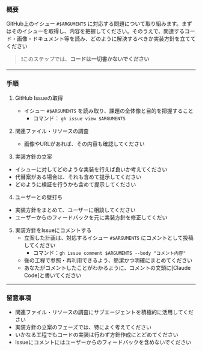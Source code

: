 ### 概要

GitHub上のイシュー `#$ARGUMENTS` に対応する問題について取り組みます。まずはそのイシューを取得し、内容を把握してください。そのうえで、関連するコード・画像・ドキュメント等を読み、どのように解決するべきか実装方針を立ててください

> ❗このステップでは、**コードは一切書かないでください**

---

### 手順

1. GitHub Issueの取得
   - イシュー `#$ARGUMENTS` を読み取り、課題の全体像と目的を把握すること
     - コマンド： `gh issue view $ARGUMENTS`

2. 関連ファイル・リソースの調査
   - 画像やURLがあれば、その内容も確認してください

3. 実装方針の立案
  - イシューに対してどのような実装を行えば良いか考えてください
  - 代替案がある場合は、それも含めて提示してください
  - どのように検証を行うかも含めて提示してください

4. ユーザーとの壁打ち
  - 実装方針をまとめて、ユーザーに相談してください
  - ユーザーからのフィードバックを元に実装方針を修正してくだい

5. 実装方針をIssueにコメントする
   - 立案した計画は、対応するイシュー `#$ARGUMENTS` にコメントとして投稿してください
     - コマンド：`gh issue comment $ARGUMENTS --body "コメント内容"`
   - 後の工程で参照・再利用できるよう、簡潔かつ明確にまとめてください
   - あなたがコメントしたことがわかるように、コメントの文頭に[Claude Code]と書いてください

---

### 留意事項

- 関連ファイル・リソースの調査にサブエージェントを積極的に活用してください
- 実装方針の立案のフェーズでは、特によく考えてください
- いかなる工程でもコードの実装は行わず方針作成にとどめてください
- Issueにコメントにはユーザーからのフィードバックを含めないでください
